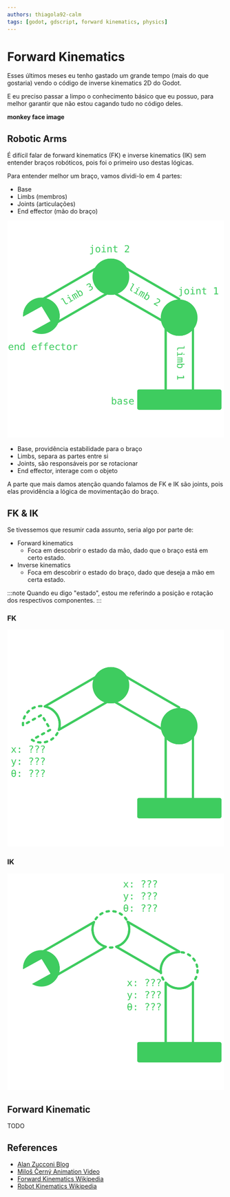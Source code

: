 ```yaml
---
authors: thiagola92-calm
tags: [godot, gdscript, forward kinematics, physics]
---
```


# Forward Kinematics

Esses últimos meses eu tenho gastado um grande tempo (mais do que gostaria) vendo o código de inverse kinematics 2D do Godot.  

E eu preciso passar a limpo o conhecimento básico que eu possuo, para melhor garantir que não estou cagando tudo no código deles.  

**monkey face image**

## Robotic Arms

É difícil falar de forward kinematics (FK) e inverse kinematics (IK) sem entender braços robóticos, pois foi o primeiro uso destas lógicas.  

Para entender melhor um braço, vamos dividi-lo em 4 partes:  
- Base
- Limbs (membros)
- Joints (articulações)
- End effector (mão do braço)  

![Braço robótico](robotic_arm.svg)  

- Base, providência estabilidade para o braço
- Limbs, separa as partes entre si
- Joints, são responsáveis por se rotacionar
- End effector, interage com o objeto

A parte que mais damos atenção quando falamos de FK e IK são joints, pois elas providência a lógica de movimentação do braço.

## FK & IK

Se tivessemos que resumir cada assunto, seria algo por parte de:
- Forward kinematics
    - Foca em descobrir o estado da mão, dado que o braço está em certo estado.  
- Inverse kinematics
    - Foca em descobrir o estado do braço, dado que deseja a mão em certa estado.  

:::note
Quando eu digo "estado", estou me referindo a posição e rotação dos respectivos componentes.
:::

### FK
![FK](fk.svg)  

### IK
![IK](ik.svg)  

## Forward Kinematic
TODO



## References

- [Alan Zucconi Blog](https://www.alanzucconi.com/2017/04/06/forward-kinematics/)
- [Miloš Černý Animation Video](https://www.youtube.com/watch?v=0a9qIj7kwiA)
- [Forward Kinematics Wikipedia](https://en.wikipedia.org/wiki/Forward_kinematics)
- [Robot Kinematics Wikipedia](https://en.wikipedia.org/wiki/Robot_kinematics)